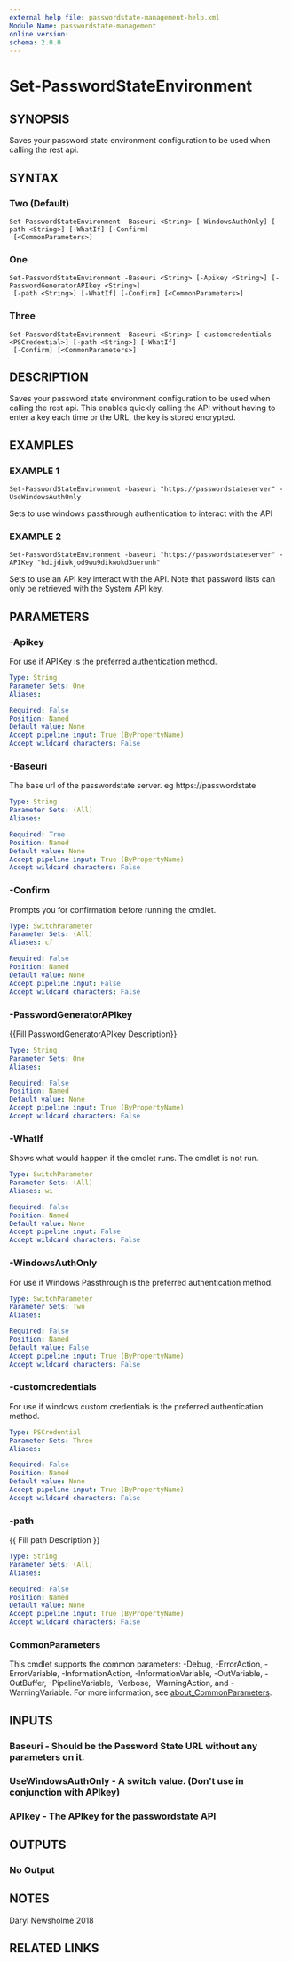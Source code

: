 ```yaml
---
external help file: passwordstate-management-help.xml
Module Name: passwordstate-management
online version:
schema: 2.0.0
---
```


# Set-PasswordStateEnvironment

## SYNOPSIS
Saves your password state environment configuration to be used when calling the rest api.

## SYNTAX

### Two (Default)
```
Set-PasswordStateEnvironment -Baseuri <String> [-WindowsAuthOnly] [-path <String>] [-WhatIf] [-Confirm]
 [<CommonParameters>]
```

### One
```
Set-PasswordStateEnvironment -Baseuri <String> [-Apikey <String>] [-PasswordGeneratorAPIkey <String>]
 [-path <String>] [-WhatIf] [-Confirm] [<CommonParameters>]
```

### Three
```
Set-PasswordStateEnvironment -Baseuri <String> [-customcredentials <PSCredential>] [-path <String>] [-WhatIf]
 [-Confirm] [<CommonParameters>]
```

## DESCRIPTION
Saves your password state environment configuration to be used when calling the rest api.
This enables quickly calling the API without having to enter a key each time or the URL, the key is stored encrypted.

## EXAMPLES

### EXAMPLE 1
```
Set-PasswordStateEnvironment -baseuri "https://passwordstateserver" -UseWindowsAuthOnly
```

Sets to use windows passthrough authentication to interact with the API

### EXAMPLE 2
```
Set-PasswordStateEnvironment -baseuri "https://passwordstateserver" -APIKey "hdijdiwkjod9wu9dikwokd3uerunh"
```

Sets to use an API key interact with the API.
Note that password lists can only be retrieved with the System API key.

## PARAMETERS

### -Apikey
For use if APIKey is the preferred authentication method.

```yaml
Type: String
Parameter Sets: One
Aliases:

Required: False
Position: Named
Default value: None
Accept pipeline input: True (ByPropertyName)
Accept wildcard characters: False
```

### -Baseuri
The base url of the passwordstate server.
eg https://passwordstate

```yaml
Type: String
Parameter Sets: (All)
Aliases:

Required: True
Position: Named
Default value: None
Accept pipeline input: True (ByPropertyName)
Accept wildcard characters: False
```

### -Confirm
Prompts you for confirmation before running the cmdlet.

```yaml
Type: SwitchParameter
Parameter Sets: (All)
Aliases: cf

Required: False
Position: Named
Default value: None
Accept pipeline input: False
Accept wildcard characters: False
```

### -PasswordGeneratorAPIkey
{{Fill PasswordGeneratorAPIkey Description}}

```yaml
Type: String
Parameter Sets: One
Aliases:

Required: False
Position: Named
Default value: None
Accept pipeline input: True (ByPropertyName)
Accept wildcard characters: False
```

### -WhatIf
Shows what would happen if the cmdlet runs.
The cmdlet is not run.

```yaml
Type: SwitchParameter
Parameter Sets: (All)
Aliases: wi

Required: False
Position: Named
Default value: None
Accept pipeline input: False
Accept wildcard characters: False
```

### -WindowsAuthOnly
For use if Windows Passthrough is the preferred authentication method.

```yaml
Type: SwitchParameter
Parameter Sets: Two
Aliases:

Required: False
Position: Named
Default value: False
Accept pipeline input: True (ByPropertyName)
Accept wildcard characters: False
```

### -customcredentials
For use if windows custom credentials is the preferred authentication method.

```yaml
Type: PSCredential
Parameter Sets: Three
Aliases:

Required: False
Position: Named
Default value: None
Accept pipeline input: True (ByPropertyName)
Accept wildcard characters: False
```

### -path
{{ Fill path Description }}

```yaml
Type: String
Parameter Sets: (All)
Aliases:

Required: False
Position: Named
Default value: None
Accept pipeline input: True (ByPropertyName)
Accept wildcard characters: False
```

### CommonParameters
This cmdlet supports the common parameters: -Debug, -ErrorAction, -ErrorVariable, -InformationAction, -InformationVariable, -OutVariable, -OutBuffer, -PipelineVariable, -Verbose, -WarningAction, and -WarningVariable. For more information, see [about_CommonParameters](http://go.microsoft.com/fwlink/?LinkID=113216).

## INPUTS

### Baseuri - Should be the Password State URL without any parameters on it.
### UseWindowsAuthOnly - A switch value. (Don't use in conjunction with APIkey)
### APIkey - The APIkey for the passwordstate API
## OUTPUTS

### No Output
## NOTES
Daryl Newsholme 2018

## RELATED LINKS
